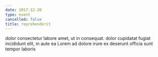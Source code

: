 ```yaml
---
date: 2017-12-20
type: event
cancelled: false
title: reprehenderit
---
```

dolor consectetur labore amet, ut in consequat. dolor cupidatat fugiat incididunt elit, in aute ea Lorem ad dolore irure ex deserunt officia sunt tempor laboris